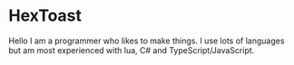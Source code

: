 # HexToast

Hello I am a programmer who likes to make things. I use lots of languages but am most experienced with lua, C# and TypeScript/JavaScript.
